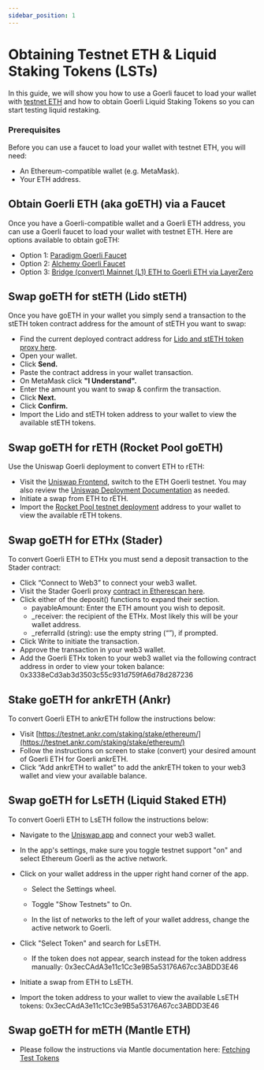 ```yaml
---
sidebar_position: 1
---
```


# Obtaining Testnet ETH & Liquid Staking Tokens (LSTs)

In this guide, we will show you how to use a Goerli faucet to load your wallet with [testnet ETH](https://ethereum.org/en/developers/docs/networks/#ethereum-testnets) and how to obtain Goerli Liquid Staking Tokens so you can start testing liquid restaking.

### Prerequisites

Before you can use a faucet to load your wallet with testnet ETH, you will need:

- An Ethereum-compatible wallet (e.g. MetaMask).
- Your ETH address.

## Obtain Goerli ETH (aka goETH) via a Faucet

Once you have a Goerli-compatible wallet and a Goerli ETH address, you can use a Goerli faucet to load your wallet with testnet ETH. Here are options available to obtain goETH:

- Option 1: [Paradigm Goerli Faucet](https://faucet.paradigm.xyz/)
- Option 2: [Alchemy Goerli Faucet](https://goerlifaucet.com/)
- Option 3: [Bridge (convert) Mainnet (L1) ETH to Goerli ETH via LayerZero](https://testnetbridge.com/)

## Swap goETH for stETH (Lido stETH)

Once you have goETH in your wallet you simply send a transaction to the stETH token contract address for the amount of stETH you want to swap:

- Find the current deployed contract address for [Lido and stETH token proxy here](https://docs.lido.fi/deployed-contracts/goerli/).
- Open your wallet.
- Click **Send.**
- Paste the contract address in your wallet transaction.
- On MetaMask click **"I Understand".**
- Enter the amount you want to swap & confirm the transaction.
- Click **Next.**
- Click **Confirm.**
- Import the Lido and stETH token address to your wallet to view the available stETH tokens.

## Swap goETH for rETH (Rocket Pool goETH)

Use the Uniswap Goerli deployment to convert ETH to rETH:

- Visit the [Uniswap Frontend](https://app.uniswap.org/swap), switch to the ETH Goerli testnet. You may also review the [Uniswap Deployment Documentation](https://support.uniswap.org/hc/en-us/articles/14580495154445-Testnets-on-Uniswap) as needed.
- Initiate a swap from ETH to rETH.
- Import the [Rocket Pool testnet deployment](https://docs.rocketpool.net/overview/contracts-integrations.html) address to your wallet to view the available rETH tokens.

## Swap goETH for ETHx (Stader)

To convert Goerli ETH to ETHx you must send a deposit transaction to the Stader contract:

- Click “Connect to Web3” to connect your web3 wallet.
- Visit the Stader Goerli proxy [contract in Etherescan here](https://goerli.etherscan.io/address/0xd0e400Ec6Ed9C803A9D9D3a602494393E806F823#writeProxyContract).
- Click either of the deposit() functions to expand their section.
  - payableAmount: Enter the ETH amount you wish to deposit.
  - \_receiver: the recipient of the ETHx. Most likely this will be your wallet address.
  - \_referralId (string): use the empty string (“”), if prompted.
- Click Write to initiate the transaction.
- Approve the transaction in your web3 wallet.
- Add the Goerli ETHx token to your web3 wallet via the following contract address in order to view your token balance: 0x3338eCd3ab3d3503c55c931d759fA6d78d287236


## Stake goETH for ankrETH (Ankr)

To convert Goerli ETH to ankrETH follow the instructions below:

- Visit [https://testnet.ankr.com/staking/stake/ethereum/](https://testnet.ankr.com/staking/stake/ethereum/)
- Follow the instructions on screen to stake (convert) your desired amount of Goerli ETH for Goerli ankrETH.
- Click “Add ankrETH to wallet” to add the ankrETH token to your web3 wallet and view your available balance.


## Swap goETH for LsETH (Liquid Staked ETH)​

To convert Goerli ETH to LsETH follow the instructions below:

- Navigate to the [Uniswap app](https://app.uniswap.org/swap) and connect your web3 wallet.

- In the app's settings, make sure you toggle testnet support "on" and select Ethereum Goerli as the active network.

- Click on your wallet address in the upper right hand corner of the app.

  - Select the Settings wheel.

  - Toggle "Show Testnets" to On.

  - In the list of networks to the left of your wallet address, change the active network to Goerli.

- Click "Select Token" and search for LsETH.

  - If the token does not appear, search instead for the token address manually: 0x3ecCAdA3e11c1Cc3e9B5a53176A67cc3ABDD3E46

- Initiate a swap from ETH to LsETH.

- Import the token address to your wallet to view the available LsETH tokens: 0x3ecCAdA3e11c1Cc3e9B5a53176A67cc3ABDD3E46

## Swap goETH for mETH (Mantle ETH)

- Please follow the instructions via Mantle documentation here: [Fetching Test Tokens](https://docs.mantle.xyz/network/introduction/how-to-guides/fetching-test-tokens)




